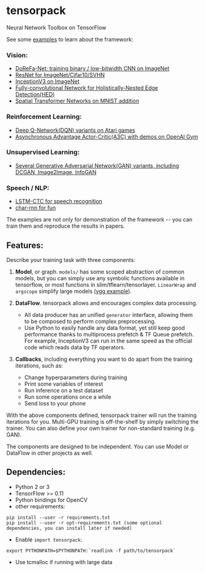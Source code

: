 # tensorpack
Neural Network Toolbox on TensorFlow

See some [examples](examples) to learn about the framework:

### Vision:
+ [DoReFa-Net: training binary / low-bitwidth CNN on ImageNet](DoReFa-Net)
+ [ResNet for ImageNet/Cifar10/SVHN](ResNet)
+ [InceptionV3 on ImageNet](Inception/inceptionv3.py)
+ [Fully-convolutional Network for Holistically-Nested Edge Detection(HED)](HED)
+ [Spatial Transformer Networks on MNIST addition](SpatialTransformer)

### Reinforcement Learning:
+ [Deep Q-Network(DQN) variants on Atari games](Atari2600)
+ [Asynchronous Advantage Actor-Critic(A3C) with demos on OpenAI Gym](OpenAIGym)

### Unsupervised Learning:
+ [Several Generative Adversarial Network(GAN) variants, including DCGAN, Image2Image, InfoGAN](examples/GAN)

### Speech / NLP:
+ [LSTM-CTC for speech recognition](TIMIT)
+ [char-rnn for fun](char-rnn)

The examples are not only for demonstration of the framework -- you can train them and reproduce the results in papers.

## Features:

Describe your training task with three components:

1. __Model__, or graph. `models/` has some scoped abstraction of common models, but you can simply use
	 any symbolic functions available in tensorflow, or most functions in slim/tflearn/tensorlayer.
	`LinearWrap` and `argscope` simplify large models ([vgg example](https://github.com/ppwwyyxx/tensorpack/blob/master/examples/load-vgg16.py)).

2. __DataFlow__. tensorpack allows and encourages complex data processing.

	+ All data producer has an unified `generator` interface, allowing them to be composed to perform complex preprocessing.
	+ Use Python to easily handle any data format, yet still keep good performance thanks to multiprocess prefetch & TF Queue prefetch.
	For example, InceptionV3 can run in the same speed as the official code which reads data by TF operators.

3. __Callbacks__, including everything you want to do apart from the training iterations, such as:
	+ Change hyperparameters during training
	+ Print some variables of interest
	+ Run inference on a test dataset
	+ Run some operations once a while
	+ Send loss to your phone

With the above components defined, tensorpack trainer will run the training iterations for you.
Multi-GPU training is off-the-shelf by simply switching the trainer.
You can also define your own trainer for non-standard training (e.g. GAN).

The components are designed to be independent. You can use Model or DataFlow in other projects as well.

## Dependencies:

+ Python 2 or 3
+ TensorFlow >= 0.11
+ Python bindings for OpenCV
+ other requirements:
```
pip install --user -r requirements.txt
pip install --user -r opt-requirements.txt (some optional dependencies, you can install later if needed)
```
+ Enable `import tensorpack`:
```
export PYTHONPATH=$PYTHONPATH:`readlink -f path/to/tensorpack`
```
+ Use tcmalloc if running with large data
